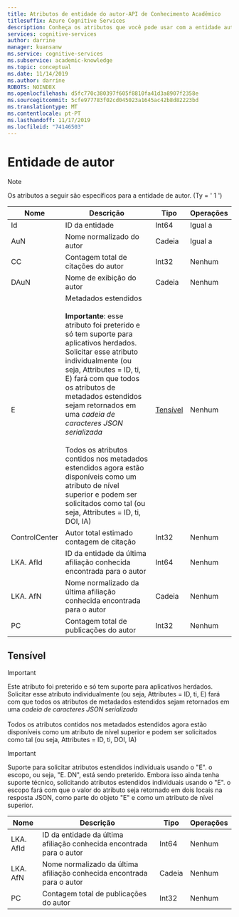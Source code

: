 ```yaml
---
title: Atributos de entidade do autor-API de Conhecimento Acadêmico
titlesuffix: Azure Cognitive Services
description: Conheça os atributos que você pode usar com a entidade autor na API Conhecimento Acadêmico.
services: cognitive-services
author: darrine
manager: kuansanw
ms.service: cognitive-services
ms.subservice: academic-knowledge
ms.topic: conceptual
ms.date: 11/14/2019
ms.author: darrine
ROBOTS: NOINDEX
ms.openlocfilehash: d5fc770c380397f605f8810fa41d3a8907f2358e
ms.sourcegitcommit: 5cfe977783f02cd045023a1645ac42b8d82223bd
ms.translationtype: MT
ms.contentlocale: pt-PT
ms.lasthandoff: 11/17/2019
ms.locfileid: "74146503"
---
```

# <a name="author-entity"></a>Entidade de autor

> [!NOTE]
> Os atributos a seguir são específicos para a entidade de autor. (Ty = ' 1 ')

Nome | Descrição | Tipo | Operações
--- | --- | --- | ---
Id      | ID da entidade                             |Int64      |Igual a
AuN     | Nome normalizado do autor                    |Cadeia     |Igual a
CC      | Contagem total de citações do autor           |Int32      |Nenhum  
DAuN    | Nome de exibição do autor                   |Cadeia     |Nenhum
E | Metadados estendidos</br></br>**Importante**: esse atributo foi preterido e só tem suporte para aplicativos herdados. Solicitar esse atributo individualmente (ou seja, Attributes = ID, ti, E) fará com que todos os atributos de metadados estendidos sejam retornados em uma *cadeia de caracteres JSON serializada*</br></br>Todos os atributos contidos nos metadados estendidos agora estão disponíveis como um atributo de nível superior e podem ser solicitados como tal (ou seja, Attributes = ID, ti, DOI, IA) | [Tensível](#extended) | Nenhum
ControlCenter     | Autor total estimado contagem de citação |Int32      |Nenhum
LKA. AfId | ID da entidade da última afiliação conhecida encontrada para o autor | Int64 | Nenhum
LKA. AfN | Nome normalizado da última afiliação conhecida encontrada para o autor | Cadeia | Nenhum
PC | Contagem total de publicações do autor | Int32 | Nenhum

## <a name="extended"></a>Tensível

> [!IMPORTANT]
> Este atributo foi preterido e só tem suporte para aplicativos herdados. Solicitar esse atributo individualmente (ou seja, Attributes = ID, ti, E) fará com que todos os atributos de metadados estendidos sejam retornados em uma *cadeia de caracteres JSON serializada*</br></br>Todos os atributos contidos nos metadados estendidos agora estão disponíveis como um atributo de nível superior e podem ser solicitados como tal (ou seja, Attributes = ID, ti, DOI, IA)

> [!IMPORTANT]
> Suporte para solicitar atributos estendidos individuais usando o "E". o escopo, ou seja, "E. DN", está sendo preterido. Embora isso ainda tenha suporte técnico, solicitando atributos estendidos individuais usando o "E". o escopo fará com que o valor do atributo seja retornado em dois locais na resposta JSON, como parte do objeto "E" e como um atributo de nível superior.

Nome | Descrição | Tipo | Operações
--- | --- | --- | ---
LKA. AfId | ID da entidade da última afiliação conhecida encontrada para o autor | Int64 | Nenhum
LKA. AfN | Nome normalizado da última afiliação conhecida encontrada para o autor | Cadeia | Nenhum
PC | Contagem total de publicações do autor | Int32 | Nenhum
